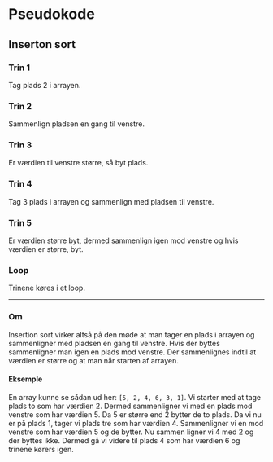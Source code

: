 # Pseudokode
## Inserton sort
### Trin 1
Tag plads 2 i arrayen.
### Trin 2
Sammenlign pladsen en gang til venstre.
### Trin 3
Er værdien til venstre større, så byt plads.
### Trin 4
Tag 3 plads i arrayen og sammenlign med pladsen til venstre.
### Trin 5
Er værdien større byt, dermed sammenlign igen mod venstre og hvis værdien er større, byt.
### Loop
Trinene køres i et loop.

---

### Om
Insertion sort virker altså på den møde at man tager en plads i arrayen og sammenligner med pladsen en gang til venstre.
Hvis der byttes sammenligner man igen en plads mod venstre. Der sammenlignes indtil at værdien er større og at man når starten af arrayen.

#### Eksemple
En array kunne se sådan ud her: `[5, 2, 4, 6, 3, 1]`.
Vi starter med at tage plads to som har værdien 2.
Dermed sammenligner vi med en plads mod venstre som har værdien 5.
Da 5 er større end 2 bytter de to plads. Da vi nu er på plads 1, tager vi plads tre som har værdien 4.
Sammenligner vi en mod venstre som har værdien 5 og de bytter. Nu sammen ligner vi 4 med 2 og der byttes ikke.
Dermed gå vi videre til plads 4 som har værdien 6 og trinene kørers igen.